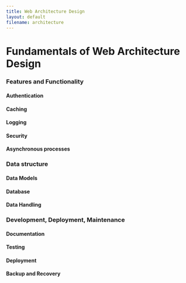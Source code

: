 ```yaml
---
title: Web Architecture Design
layout: default
filename: architecture
--- 
```

# Fundamentals of Web Architecture Design

### Features and Functionality

#### Authentication 

#### Caching

#### Logging

#### Security

#### Asynchronous processes

### Data structure

#### Data Models

#### Database

#### Data Handling

### Development, Deployment, Maintenance

#### Documentation

#### Testing

#### Deployment

#### Backup and Recovery









